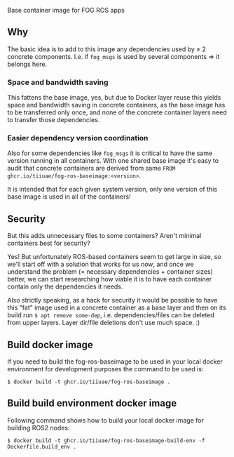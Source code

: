 Base container image for FOG ROS apps


Why
---

The basic idea is to add to this image any dependencies used by ≥ 2 concrete components.
I.e. if `fog_msgs` is used by several components => it belongs here.


### Space and bandwidth saving

This fattens the base image, yes, but due to Docker layer reuse this yields space and bandwidth
saving in concrete containers, as the base image has to be transferred only once, and none of the
concrete container layers need to transfer those dependencies.


### Easier dependency version coordination

Also for some dependencies like `fog_msgs` it is critical to have the same version running in all containers.
With one shared base image it's easy to audit that concrete containers are derived from same
`FROM ghcr.io/tiiuae/fog-ros-baseimage:<version>`.

It is intended that for each given system version, only one version of this base image is used in
all of the containers!


Security
--------

But this adds unnecessary files to some containers? Aren't minimal containers best for security?

Yes! But unfortunately ROS-based containers seem to get large in size, so we'll start off with a solution
that works for us *now*, and once we understand the problem (= necessary dependencies + container sizes)
better, we can start researching how viable it is to have each container contain only the dependencies it needs.

Also strictly speaking, as a hack for security it would be possible to have this "fat" image used in
a concrete container as a base layer and then on its build run `$ apt remove some-dep`, i.e.
dependencies/files can be deleted from upper layers.
Layer dir/file deletions don't use much space. :)


Build docker image
------------------

If you need to build the fog-ros-baseimage to be used in your local docker environment for development purposes the command to be used is:

```
$ docker build -t ghcr.io/tiiuae/fog-ros-baseimage .
```

Build build environment docker image
------------------------------------

Following command shows how to build your local docker image for building ROS2 nodes:

```
$ docker build -t ghcr.io/tiiuae/fog-ros-baseimage-build-env -f Dockerfile.build_env .
```
